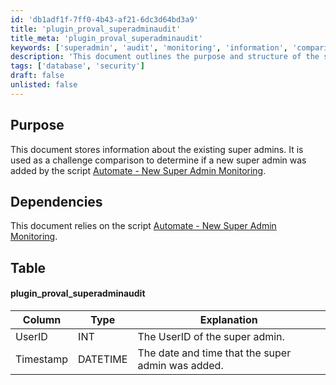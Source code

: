 ```yaml
---
id: 'db1adf1f-7ff0-4b43-af21-6dc3d64bd3a9'
title: 'plugin_proval_superadminaudit'
title_meta: 'plugin_proval_superadminaudit'
keywords: ['superadmin', 'audit', 'monitoring', 'information', 'comparison']
description: 'This document outlines the purpose and structure of the super admin audit information used to monitor changes in super admin status. It details the dependencies and the database table structure for tracking super admin additions.'
tags: ['database', 'security']
draft: false
unlisted: false
---
```


## Purpose

This document stores information about the existing super admins. It is used as a challenge comparison to determine if a new super admin was added by the script [Automate - New Super Admin Monitoring](<../scripts/Automate - New Super Admin Monitoring.md>).

## Dependencies

This document relies on the script [Automate - New Super Admin Monitoring](<../scripts/Automate - New Super Admin Monitoring.md>).

## Table

#### plugin_proval_superadminaudit

| Column    | Type     | Explanation                                   |
|-----------|----------|-----------------------------------------------|
| UserID   | INT      | The UserID of the super admin.               |
| Timestamp | DATETIME | The date and time that the super admin was added. |



